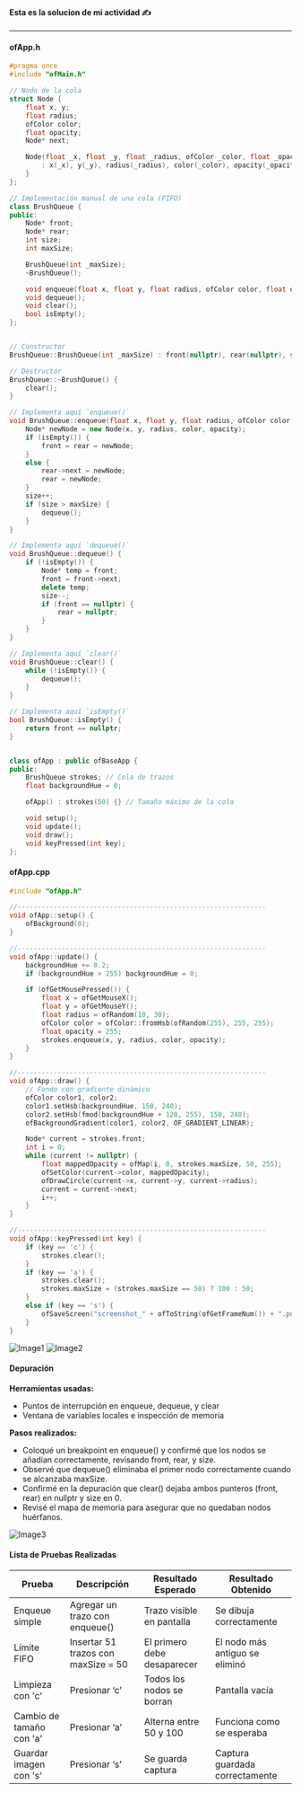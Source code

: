 
#### Esta es la solucion de mi actividad ✍️
---

#### **ofApp.h**
``` cpp
#pragma once
#include "ofMain.h"

// Nodo de la cola
struct Node {
    float x, y;
    float radius;
    ofColor color;
    float opacity;
    Node* next;

    Node(float _x, float _y, float _radius, ofColor _color, float _opacity)
        : x(_x), y(_y), radius(_radius), color(_color), opacity(_opacity), next(nullptr) {
    }
};

// Implementación manual de una cola (FIFO)
class BrushQueue {
public:
    Node* front;
    Node* rear;
    int size;
    int maxSize;

    BrushQueue(int _maxSize);
    ~BrushQueue();

    void enqueue(float x, float y, float radius, ofColor color, float opacity);
    void dequeue();
    void clear();
    bool isEmpty();
};


// Constructor
BrushQueue::BrushQueue(int _maxSize) : front(nullptr), rear(nullptr), size(0), maxSize(_maxSize) {}

// Destructor
BrushQueue::~BrushQueue() {
    clear();
}

// Implementa aquí `enqueue()`
void BrushQueue::enqueue(float x, float y, float radius, ofColor color, float opacity) {
    Node* newNode = new Node(x, y, radius, color, opacity);
    if (isEmpty()) {
        front = rear = newNode;
    }
    else {
        rear->next = newNode;
        rear = newNode;
    }
    size++;
    if (size > maxSize) {
        dequeue();
    }
}

// Implementa aquí `dequeue()`
void BrushQueue::dequeue() {
    if (!isEmpty()) {
        Node* temp = front;
        front = front->next;
        delete temp;
        size--;
        if (front == nullptr) {
            rear = nullptr;
        }
    }
}

// Implementa aquí `clear()`
void BrushQueue::clear() {
    while (!isEmpty()) {
        dequeue();
    }
}

// Implementa aquí `isEmpty()`
bool BrushQueue::isEmpty() {
    return front == nullptr;
}


class ofApp : public ofBaseApp {
public:
    BrushQueue strokes; // Cola de trazos
    float backgroundHue = 0;

    ofApp() : strokes(50) {} // Tamaño máximo de la cola

    void setup();
    void update();
    void draw();
    void keyPressed(int key);
};
```

#### **ofApp.cpp**
``` cpp
#include "ofApp.h"

//--------------------------------------------------------------
void ofApp::setup() {
    ofBackground(0);
}

//--------------------------------------------------------------
void ofApp::update() {
    backgroundHue += 0.2;
    if (backgroundHue > 255) backgroundHue = 0;

    if (ofGetMousePressed()) {
        float x = ofGetMouseX();
        float y = ofGetMouseY();
        float radius = ofRandom(10, 30);
        ofColor color = ofColor::fromHsb(ofRandom(255), 255, 255);
        float opacity = 255;
        strokes.enqueue(x, y, radius, color, opacity);
    }
}

//--------------------------------------------------------------
void ofApp::draw() {
    // Fondo con gradiente dinámico
    ofColor color1, color2;
    color1.setHsb(backgroundHue, 150, 240);
    color2.setHsb(fmod(backgroundHue + 128, 255), 150, 240);
    ofBackgroundGradient(color1, color2, OF_GRADIENT_LINEAR);

    Node* current = strokes.front;
    int i = 0;
    while (current != nullptr) {
        float mappedOpacity = ofMap(i, 0, strokes.maxSize, 50, 255);
        ofSetColor(current->color, mappedOpacity);
        ofDrawCircle(current->x, current->y, current->radius);
        current = current->next;
        i++;
    }
}

//--------------------------------------------------------------
void ofApp::keyPressed(int key) {
    if (key == 'c') {
        strokes.clear();
    }
    if (key == 'a') {
        strokes.clear();
        strokes.maxSize = (strokes.maxSize == 50) ? 100 : 50;
    }
    else if (key == 's') {
        ofSaveScreen("screenshot_" + ofToString(ofGetFrameNum()) + ".png");
    }
}
```
![Image1](../../../../assets/actividad4.3.1.png)
![Image2](../../../../assets/actividad4.3.2.png)

#### **Depuración**

**Herramientas usadas:**
- Puntos de interrupción en enqueue, dequeue, y clear
- Ventana de variables locales e inspección de memoria

**Pasos realizados:**
- Coloqué un breakpoint en enqueue() y confirmé que los nodos se añadían correctamente, revisando front, rear, y size.
- Observé que dequeue() eliminaba el primer nodo correctamente cuando se alcanzaba maxSize.
- Confirmé en la depuración que clear() dejaba ambos punteros (front, rear) en nullptr y size en 0.
- Revisé el mapa de memoria para asegurar que no quedaban nodos huérfanos.

![Image3](../../../../assets/actividad4.3.3.png)

#### **Lista de Pruebas Realizadas**

| Prueba | Descripción | Resultado Esperado | Resultado Obtenido |
|--------|-------------|--------------------|--------------------|
| Enqueue simple | Agregar un trazo con enqueue() | Trazo visible en pantalla | Se dibuja correctamente |
|Límite FIFO | Insertar 51 trazos con maxSize = 50 | El primero debe desaparecer | El nodo más antiguo se eliminó|
|Limpieza con 'c' | Presionar ‘c’ | Todos los nodos se borran | Pantalla vacía|
|Cambio de tamaño con 'a' | Presionar ‘a’ | Alterna entre 50 y 100 | Funciona como se esperaba|
|Guardar imagen con 's' | Presionar ‘s’ | Se guarda captura | Captura guardada correctamente|
